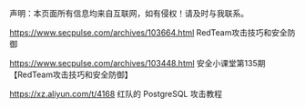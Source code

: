 声明：本页面所有信息均来自互联网，如有侵权！请及时与我联系。

https://www.secpulse.com/archives/103664.html  RedTeam攻击技巧和安全防御

https://www.secpulse.com/archives/103448.html  安全小课堂第135期【RedTeam攻击技巧和安全防御】

https://xz.aliyun.com/t/4168                   红队的 PostgreSQL 攻击教程

